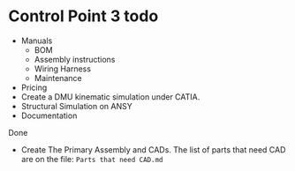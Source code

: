 # Control Point 3 todo

- Manuals
  - BOM
  - Assembly instructions
  - Wiring Harness
  - Maintenance
- Pricing 
- Create a DMU kinematic simulation under CATIA.
- Structural Simulation on ANSY
- Documentation

Done
- Create The Primary Assembly and CADs. The list of parts that need CAD are on the file: `Parts that need CAD.md`
